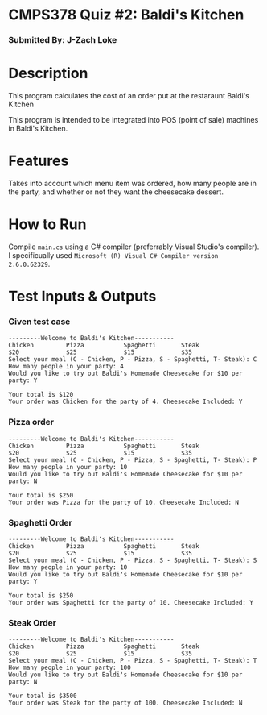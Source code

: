 # CMPS378 Quiz #2: Baldi's Kitchen
### Submitted By: J-Zach Loke

# Description
This program calculates the cost of an order put at the restaraunt Baldi's Kitchen

This program is intended to be integrated into POS (point of sale) machines in Baldi's Kitchen.

# Features
Takes into account which menu item was ordered, how many people are in the party, and whether or not they want the cheesecake dessert.

# How to Run
Compile `main.cs` using a C# compiler (preferrably Visual Studio's compiler). I specificually used `Microsoft (R) Visual C# Compiler version 2.6.0.62329`.

# Test Inputs & Outputs

### Given test case
```
---------Welcome to Baldi's Kitchen-----------
Chicken         Pizza           Spaghetti       Steak
$20             $25             $15             $35
Select your meal (C - Chicken, P - Pizza, S - Spaghetti, T- Steak): C
How many people in your party: 4
Would you like to try out Baldi's Homemade Cheesecake for $10 per party: Y

Your total is $120
Your order was Chicken for the party of 4. Cheesecake Included: Y
```

### Pizza order
```
---------Welcome to Baldi's Kitchen-----------
Chicken         Pizza           Spaghetti       Steak
$20             $25             $15             $35
Select your meal (C - Chicken, P - Pizza, S - Spaghetti, T- Steak): P
How many people in your party: 10
Would you like to try out Baldi's Homemade Cheesecake for $10 per party: N

Your total is $250
Your order was Pizza for the party of 10. Cheesecake Included: N
```

### Spaghetti Order
```
---------Welcome to Baldi's Kitchen-----------
Chicken         Pizza           Spaghetti       Steak
$20             $25             $15             $35
Select your meal (C - Chicken, P - Pizza, S - Spaghetti, T- Steak): S
How many people in your party: 10
Would you like to try out Baldi's Homemade Cheesecake for $10 per party: Y

Your total is $250
Your order was Spaghetti for the party of 10. Cheesecake Included: Y
```

### Steak Order
```
---------Welcome to Baldi's Kitchen-----------
Chicken         Pizza           Spaghetti       Steak
$20             $25             $15             $35
Select your meal (C - Chicken, P - Pizza, S - Spaghetti, T- Steak): T
How many people in your party: 100
Would you like to try out Baldi's Homemade Cheesecake for $10 per party: N

Your total is $3500
Your order was Steak for the party of 100. Cheesecake Included: N
```
